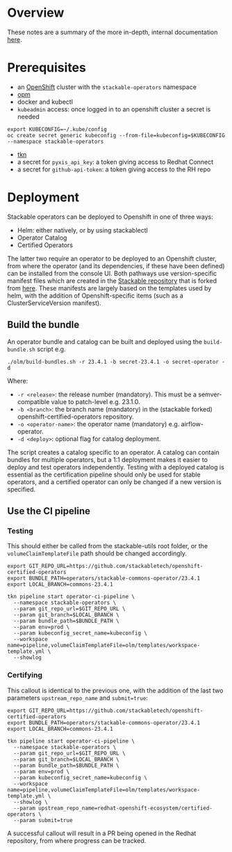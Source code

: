 # Overview

These notes are a summary of the more in-depth, internal documentation [here](https://app.nuclino.com/Stackable/Engineering/Certification-Process-a8cf57d0-bd41-4d56-b505-f59af4159a56).

# Prerequisites

- an [OpenShift](https://developers.redhat.com/products/openshift-local/overview) cluster with the `stackable-operators` namespace
- [opm](https://github.com/operator-framework/operator-registry/)
- docker and kubectl
- `kubeadmin` access: once logged in to an openshift cluster a secret is needed
```
export KUBECONFIG=~/.kube/config
oc create secret generic kubeconfig --from-file=kubeconfig=$KUBECONFIG --namespace stackable-operators
```
- [tkn](https://github.com/tektoncd/cli)
- a secret for `pyxis_api_key`: a token giving access to Redhat Connect 
- a secret for `github-api-token`: a token giving access to the RH repo

# Deployment

Stackable operators can be deployed to Openshift in one of three ways:

- Helm: either natively, or by using stackablectl
- Operator Catalog
- Certified Operators

The latter two require an operator to be deployed to an Openshift cluster, from where the operator (and its dependencies, if these have been defined) can be installed from the console UI. Both pathways use version-specific manifest files which are created in the [Stackable repository](https://github.com/stackabletech/openshift-certified-operators) that is forked from [here](https://github.com/redhat-openshift-ecosystem/certified-operators). These manifests are largely based on the templates used by helm, with the addition of Openshift-specific items (such as a ClusterServiceVersion manifest).

## Build the bundle

An operator bundle and catalog can be built and deployed using the `build-bundle.sh` script e.g.

```
./olm/build-bundles.sh -r 23.4.1 -b secret-23.4.1 -o secret-operator -d
```

Where:
- `-r <release>`: the release number (mandatory). This must be a semver-compatible value to patch-level e.g. 23.1.0.
- `-b <branch>`: the branch name (mandatory) in the (stackable forked) openshift-certified-operators repository.
- `-o <operator-name>`: the operator name (mandatory) e.g. airflow-operator.
- `-d <deploy>`: optional flag for catalog deployment.

The script creates a catalog specific to an operator. A catalog can contain bundles for multiple operators, but a 1:1 deployment makes it easier to deploy and test operators independently. Testing with a deployed catalog is essential as the certification pipeline should only be used for stable operators, and a certified operator can only be changed if a new version is specified.

## Use the CI pipeline

### Testing

This should either be called from the stackable-utils root folder, or the `volumeClaimTemplateFile` path should be changed accordingly.

```
export GIT_REPO_URL=https://github.com/stackabletech/openshift-certified-operators
export BUNDLE_PATH=operators/stackable-commons-operator/23.4.1
export LOCAL_BRANCH=commons-23.4.1

tkn pipeline start operator-ci-pipeline \
  --namespace stackable-operators \
  --param git_repo_url=$GIT_REPO_URL \
  --param git_branch=$LOCAL_BRANCH \
  --param bundle_path=$BUNDLE_PATH \
  --param env=prod \
  --param kubeconfig_secret_name=kubeconfig \
  --workspace name=pipeline,volumeClaimTemplateFile=olm/templates/workspace-template.yml \
  --showlog
```

### Certifying

This callout is identical to the previous one, with the addition of the last two parameters `upstream_repo_name` and `submit=true`:

```
export GIT_REPO_URL=https://github.com/stackabletech/openshift-certified-operators
export BUNDLE_PATH=operators/stackable-commons-operator/23.4.1
export LOCAL_BRANCH=commons-23.4.1

tkn pipeline start operator-ci-pipeline \
  --namespace stackable-operators \
  --param git_repo_url=$GIT_REPO_URL \
  --param git_branch=$LOCAL_BRANCH \
  --param bundle_path=$BUNDLE_PATH \
  --param env=prod \
  --param kubeconfig_secret_name=kubeconfig \
  --workspace name=pipeline,volumeClaimTemplateFile=olm/templates/workspace-template.yml \
  --showlog \
  --param upstream_repo_name=redhat-openshift-ecosystem/certified-operators \
  --param submit=true
```

A successful callout will result in a PR being opened in the Redhat repository, from where progress can be tracked.

